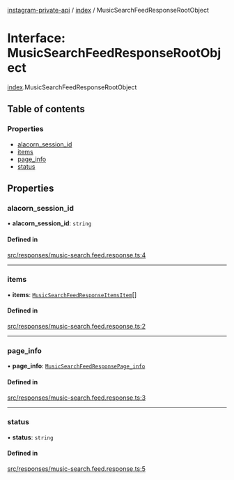 [instagram-private-api](../../README.md) / [index](../../modules/index.md) / MusicSearchFeedResponseRootObject

# Interface: MusicSearchFeedResponseRootObject

[index](../../modules/index.md).MusicSearchFeedResponseRootObject

## Table of contents

### Properties

- [alacorn\_session\_id](MusicSearchFeedResponseRootObject.md#alacorn_session_id)
- [items](MusicSearchFeedResponseRootObject.md#items)
- [page\_info](MusicSearchFeedResponseRootObject.md#page_info)
- [status](MusicSearchFeedResponseRootObject.md#status)

## Properties

### alacorn\_session\_id

• **alacorn\_session\_id**: `string`

#### Defined in

[src/responses/music-search.feed.response.ts:4](https://github.com/Nerixyz/instagram-private-api/blob/0e0721c/src/responses/music-search.feed.response.ts#L4)

___

### items

• **items**: [`MusicSearchFeedResponseItemsItem`](MusicSearchFeedResponseItemsItem.md)[]

#### Defined in

[src/responses/music-search.feed.response.ts:2](https://github.com/Nerixyz/instagram-private-api/blob/0e0721c/src/responses/music-search.feed.response.ts#L2)

___

### page\_info

• **page\_info**: [`MusicSearchFeedResponsePage_info`](MusicSearchFeedResponsePage_info.md)

#### Defined in

[src/responses/music-search.feed.response.ts:3](https://github.com/Nerixyz/instagram-private-api/blob/0e0721c/src/responses/music-search.feed.response.ts#L3)

___

### status

• **status**: `string`

#### Defined in

[src/responses/music-search.feed.response.ts:5](https://github.com/Nerixyz/instagram-private-api/blob/0e0721c/src/responses/music-search.feed.response.ts#L5)
